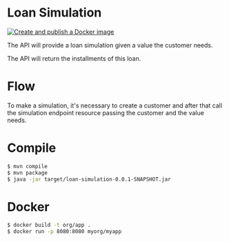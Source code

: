 

# Loan Simulation
[![Create and publish a Docker image](https://github.com/dexfs/loan-simulation/actions/workflows/build-prd.yaml/badge.svg)](https://github.com/dexfs/loan-simulation/actions/workflows/build-prd.yaml)

The API will provide a loan simulation given a value the customer needs.

The API will return the installments of this loan.




# Flow

To make a simulation, it's necessary to create a customer and after that call the simulation endpoint resource passing the customer and the value needs.


# Compile

```bash
$ mvn compile
$ mvn package
$ java -jar target/loan-simulation-0.0.1-SNAPSHOT.jar

```

# Docker

```bash
$ docker build -t org/app .
$ docker run -p 8080:8080 myorg/myapp  

```








